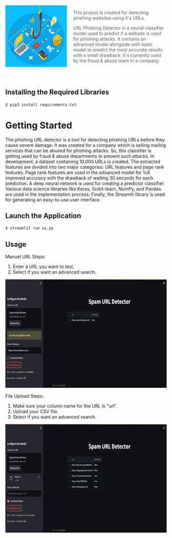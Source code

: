 <img src="/readme/best-practices-phishing-protection.jpeg" align="left" width="192px" height="192px"/>
<img align="left" width="0" height="192px" hspace="10"/>

> This project is created for detecting phishing websites using it's URLs.

> URL Phishing Detector is a neural classifier model used to predict if a website is used for phishing attacks. It contains an advanced model alongside with basic model to predict the most accurate results with a small drawback. It's currently used by the fraud & abuse team in a company. 
<br>
<br>


## Installing the Required Libraries

```sh
$ pip3 install requirements.txt
```

# Getting Started

The phishing URL detector is a tool for detecting phishing URLs before they cause severe damage. It was created for a company which is selling mailing services that can be abused for phishing attacks. So, this classifier is getting used by fraud & abuse departments to prevent such attacks. In development, a dataset containing 10.000 URLs is created. The extracted features are divided into two major categories: URL features and page rank features. Page rank features are used in the advanced model for %8 improved accuracy with the drawback of waiting 30 seconds for each prediction. A deep neural network is used for creating a predictor classifier. Various data science libraries like Keras, Scikit-learn, NumPy, and Pandas are used in the implementation process. Finally, the Streamlit library is used for generating an easy-to-use user interface.


## Launch the Application

```sh
$ streamlit run ui.py
```

## Usage
Manuel URL Steps:
  1. Enter a URL you want to test.
  2. Select if you want an advanced search.
<img src="/readme/manuel.png" width="720px" height="338px"/>


File Upload Steps:
  1. Make sure your column name for the URL is "url".
  2. Upload your CSV file.
  3. Select if you want an advanced search.
<img src="/readme/file.png" width="720px" height="338px"/>
